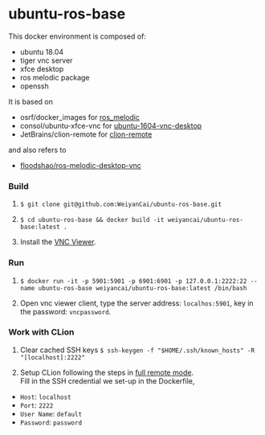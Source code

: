 # ubuntu-ros-base

This docker environment is composed of:
* ubuntu 18.04
* tiger vnc server 
* xfce desktop
* ros melodic package
* openssh

It is based on
* osrf/docker_images for [ros_melodic](https://github.com/osrf/docker_images/blob/b075c7dbe56055d862f331f19e1e74ba653e181a/ros/melodic/ubuntu/bionic/ros-core/Dockerfile)
* consol/ubuntu-xfce-vnc for [ubuntu-1604-vnc-desktop](https://hub.docker.com/r/consol/ubuntu-xfce-vnc/)
* JetBrains/clion-remote for [clion-remote](https://github.com/JetBrains/clion-remote)  

and also refers to
* [floodshao/ros-melodic-desktop-vnc](https://hub.docker.com/r/floodshao/ros-melodic-desktop-vnc)

### Build
1. `$ git clone git@github.com:WeiyanCai/ubuntu-ros-base.git`

2. `$ cd ubuntu-ros-base && docker build -it weiyancai/ubuntu-ros-base:latest .`

3. Install the [VNC Viewer](https://www.realvnc.com/en/connect/download/viewer/linux/).

### Run
1. `$ docker run -it -p 5901:5901 -p 6901:6901 -p 127.0.0.1:2222:22 --name ubuntu-ros-base weiyancai/ubuntu-ros-base:latest /bin/bash`

2. Open vnc viewer client, type the server address: `localhos:5901`, key in the password: `vncpassword`.

### Work with CLion
1. Clear cached SSH keys `$ ssh-keygen -f "$HOME/.ssh/known_hosts" -R "[localhost]:2222"`

2. Setup CLion following the steps in [full remote mode](https://www.jetbrains.com/help/clion/remote-projects-support.html?_ga=2.177185446.248654819.1603629508-1928163177.1566133950#CMakeProfile).  
Fill in the SSH credential we set-up in the Dockerfile,  
* `Host`: `localhost` 
* `Port`: `2222`
* `User Name`: `default` 
* `Password`: `password`

